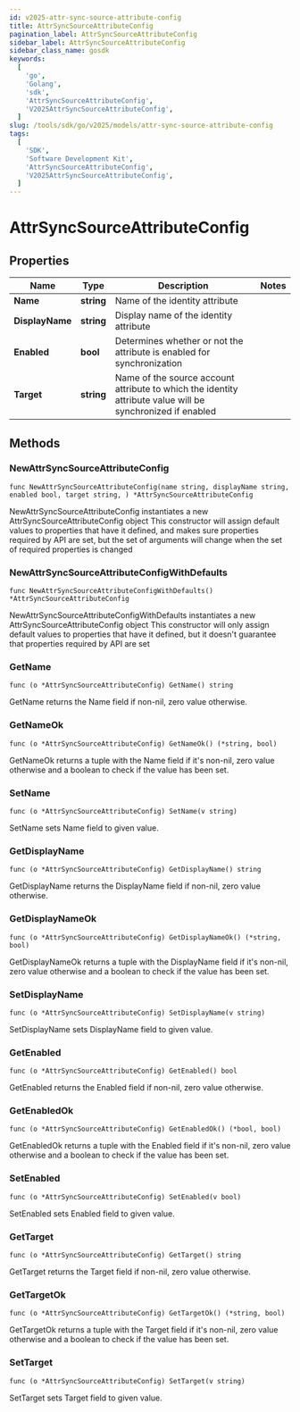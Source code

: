 ```yaml
---
id: v2025-attr-sync-source-attribute-config
title: AttrSyncSourceAttributeConfig
pagination_label: AttrSyncSourceAttributeConfig
sidebar_label: AttrSyncSourceAttributeConfig
sidebar_class_name: gosdk
keywords:
  [
    'go',
    'Golang',
    'sdk',
    'AttrSyncSourceAttributeConfig',
    'V2025AttrSyncSourceAttributeConfig',
  ]
slug: /tools/sdk/go/v2025/models/attr-sync-source-attribute-config
tags:
  [
    'SDK',
    'Software Development Kit',
    'AttrSyncSourceAttributeConfig',
    'V2025AttrSyncSourceAttributeConfig',
  ]
---
```


# AttrSyncSourceAttributeConfig

## Properties

| Name | Type | Description | Notes |
| --- | --- | --- | --- |
| **Name** | **string** | Name of the identity attribute |
| **DisplayName** | **string** | Display name of the identity attribute |
| **Enabled** | **bool** | Determines whether or not the attribute is enabled for synchronization |
| **Target** | **string** | Name of the source account attribute to which the identity attribute value will be synchronized if enabled |

## Methods

### NewAttrSyncSourceAttributeConfig

`func NewAttrSyncSourceAttributeConfig(name string, displayName string, enabled bool, target string, ) *AttrSyncSourceAttributeConfig`

NewAttrSyncSourceAttributeConfig instantiates a new AttrSyncSourceAttributeConfig object This constructor will assign default values to properties that have it defined, and makes sure properties required by API are set, but the set of arguments will change when the set of required properties is changed

### NewAttrSyncSourceAttributeConfigWithDefaults

`func NewAttrSyncSourceAttributeConfigWithDefaults() *AttrSyncSourceAttributeConfig`

NewAttrSyncSourceAttributeConfigWithDefaults instantiates a new AttrSyncSourceAttributeConfig object This constructor will only assign default values to properties that have it defined, but it doesn't guarantee that properties required by API are set

### GetName

`func (o *AttrSyncSourceAttributeConfig) GetName() string`

GetName returns the Name field if non-nil, zero value otherwise.

### GetNameOk

`func (o *AttrSyncSourceAttributeConfig) GetNameOk() (*string, bool)`

GetNameOk returns a tuple with the Name field if it's non-nil, zero value otherwise and a boolean to check if the value has been set.

### SetName

`func (o *AttrSyncSourceAttributeConfig) SetName(v string)`

SetName sets Name field to given value.

### GetDisplayName

`func (o *AttrSyncSourceAttributeConfig) GetDisplayName() string`

GetDisplayName returns the DisplayName field if non-nil, zero value otherwise.

### GetDisplayNameOk

`func (o *AttrSyncSourceAttributeConfig) GetDisplayNameOk() (*string, bool)`

GetDisplayNameOk returns a tuple with the DisplayName field if it's non-nil, zero value otherwise and a boolean to check if the value has been set.

### SetDisplayName

`func (o *AttrSyncSourceAttributeConfig) SetDisplayName(v string)`

SetDisplayName sets DisplayName field to given value.

### GetEnabled

`func (o *AttrSyncSourceAttributeConfig) GetEnabled() bool`

GetEnabled returns the Enabled field if non-nil, zero value otherwise.

### GetEnabledOk

`func (o *AttrSyncSourceAttributeConfig) GetEnabledOk() (*bool, bool)`

GetEnabledOk returns a tuple with the Enabled field if it's non-nil, zero value otherwise and a boolean to check if the value has been set.

### SetEnabled

`func (o *AttrSyncSourceAttributeConfig) SetEnabled(v bool)`

SetEnabled sets Enabled field to given value.

### GetTarget

`func (o *AttrSyncSourceAttributeConfig) GetTarget() string`

GetTarget returns the Target field if non-nil, zero value otherwise.

### GetTargetOk

`func (o *AttrSyncSourceAttributeConfig) GetTargetOk() (*string, bool)`

GetTargetOk returns a tuple with the Target field if it's non-nil, zero value otherwise and a boolean to check if the value has been set.

### SetTarget

`func (o *AttrSyncSourceAttributeConfig) SetTarget(v string)`

SetTarget sets Target field to given value.
